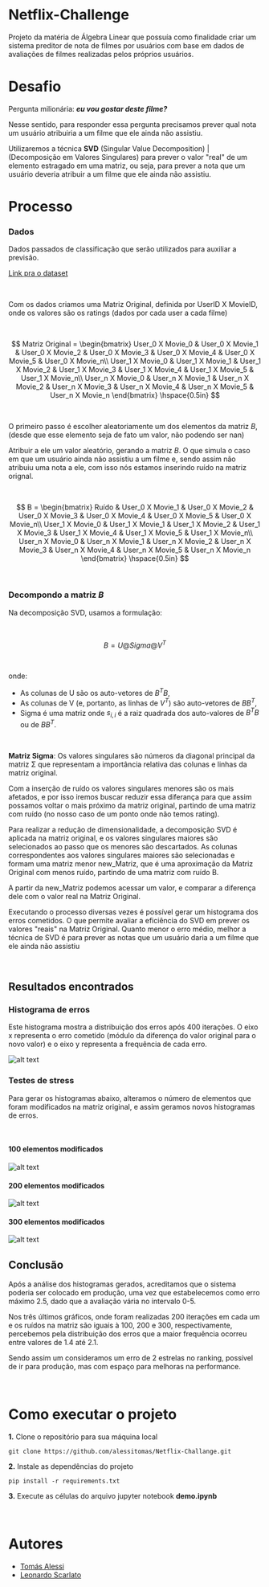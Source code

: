 # Netflix-Challenge

Projeto da matéria de Álgebra Linear que possuía como finalidade criar um sistema preditor de nota de filmes por usuários com base em dados de avaliações de filmes realizadas pelos próprios usuários.


# Desafio

Pergunta milionária: ***eu vou gostar deste filme?***

Nesse sentido, para responder essa pergunta precisamos prever qual nota um usuário atribuiria a um filme que ele ainda não assistiu. 
       
Utilizaremos a técnica **SVD** (Singular Value Decomposition) | (Decomposição em Valores Singulares) para prever o valor "real" de um elemento estragado em uma matriz, ou seja, para prever a nota que um usuário deveria atribuir a um filme que ele ainda não assistiu.

# Processo

### Dados
Dados passados de classificação que serão utilizados para auxiliar a previsão.

[Link pra o dataset](https://www.kaggle.com/datasets/rounakbanik/the-movies-dataset)


<br>

Com os dados criamos uma Matriz Original, definida por UserID X MovieID, onde os valores são os ratings (dados por cada user a cada filme)

<br>

$$
Matriz Original = \begin{bmatrix}
User_0 X Movie_0 & User_0 X Movie_1 & User_0 X Movie_2 & User_0 X Movie_3 & User_0 X Movie_4 & User_0 X Movie_5 & User_0 X Movie_n\\ 
User_1 X Movie_0 & User_1 X Movie_1 & User_1 X Movie_2 & User_1 X Movie_3 & User_1 X Movie_4 & User_1 X Movie_5 & User_1 X Movie_n\\
User_n X Movie_0 & User_n X Movie_1 & User_n X Movie_2 & User_n X Movie_3 & User_n X Movie_4 & User_n X Movie_5 & User_n X Movie_n
\end{bmatrix}
\hspace{0.5in}
$$

<br>

O primeiro passo é escolher aleatoriamente um dos elementos da matriz $B$, (desde que esse elemento seja de fato um valor, não podendo ser nan)

Atribuir a ele um valor aleatório, gerando a matriz $B$. O que simula o caso em que um usuário ainda não assistiu a um filme e, sendo assim não atribuiu uma nota a ele, com isso nós estamos inserindo ruído na matriz orignal.

<br>

$$
B = \begin{bmatrix}
Ruído & User_0 X Movie_1 & User_0 X Movie_2 & User_0 X Movie_3 & User_0 X Movie_4 & User_0 X Movie_5 & User_0 X Movie_n\\ 
User_1 X Movie_0 & User_1 X Movie_1 & User_1 X Movie_2 & User_1 X Movie_3 & User_1 X Movie_4 & User_1 X Movie_5 & User_1 X Movie_n\\
User_n X Movie_0 & User_n X Movie_1 & User_n X Movie_2 & User_n X Movie_3 & User_n X Movie_4 & User_n X Movie_5 & User_n X Movie_n
\end{bmatrix}
\hspace{0.5in}
$$

<br>

### Decompondo a matriz $B$ 

Na decomposição SVD, usamos a formulação:

<br>

$$
B = U @ Sigma @ V^T
$$

<br>

onde:

* As colunas de U são os auto-vetores de $B^T B$,
* As colunas de V (e, portanto, as linhas de $V^T$) são auto-vetores de $B B^T$,
* Sigma é uma matriz onde $s_{i,i}$ é a raiz quadrada dos auto-valores de $B^T B$ ou de $B B^T$.

<br>

**Matriz Sigma**: Os valores singulares são números da diagonal principal da matriz Σ que representam a importância relativa das colunas e linhas da matriz original.

Com a inserção de ruído os valores singulares menores são os mais afetados, e por isso iremos buscar reduzir essa diferança para que assim possamos voltar o mais próximo da matriz original, partindo de uma matriz com ruído (no nosso caso de um ponto onde não temos rating).

Para realizar a redução de dimensionalidade, a decomposição SVD é aplicada na matriz original, e os valores singulares maiores são selecionados ao passo que os menores são descartados. As colunas correspondentes aos valores singulares maiores são selecionadas e formam uma matriz menor new_Matriz, que é uma aproximação da Matriz Original com menos ruído, partindo de uma matriz com ruído B.

A partir da new_Matriz podemos acessar um valor, e comparar a diferença dele com o valor real na Matriz Original.

Executando o processo diversas vezes é possível gerar um histograma dos erros cometidos. O que permite avaliar a eficiência do SVD em prever os valores "reais" na Matriz Original. Quanto menor o erro médio, melhor a técnica de SVD é para prever as notas que um usuário daria a um filme que ele ainda não assistiu

<br>

## Resultados encontrados

### Histograma de erros

Este histograma mostra a distribuição dos erros após 400 iterações. O eixo x representa o erro cometido (módulo da diferença do valor original para o novo valor) e o eixo y representa a frequência de cada erro.

![alt text](graficos/resultado.png)


### Testes de stress

Para gerar os histogramas abaixo, alteramos o número de elementos que foram modificados na matriz original, e assim geramos novos histogramas de erros.

<br>

#### 100 elementos modificados
![alt text](graficos/100_previsoes.png)

#### 200 elementos modificados
![alt text](graficos/200_previsoes.png)

#### 300 elementos modificados
![alt text](graficos/300_previsoes.png)

## Conclusão 

Após a análise dos histogramas gerados, acreditamos que o sistema poderia ser colocado em produção, uma vez que estabelecemos como erro máximo 2.5, dado que a avaliação vária no intervalo 0-5.

Nos três últimos gráficos, onde foram realizadas 200 iterações em cada um e os ruídos na matriz são iguais à 100, 200 e 300, respectivamente, percebemos pela distribuição dos erros que a maior frequência ocorreu entre valores de 1.4 até 2.1.

Sendo assim um consideramos um erro de 2 estrelas no ranking, possível de ir para produção, mas com espaço para melhoras na performance.

<br>

# Como executar o projeto

**1.** Clone o repositório para sua máquina local<br>

```git clone https://github.com/alessitomas/Netflix-Challange.git```<br>

**2.** Instale as dependências do projeto<br>

```pip install -r requirements.txt```<br>

**3.** Execute as células do arquivo jupyter notebook **demo.ipynb**<br>

<br>

# Autores

* [Tomás Alessi](https://github.com/alessitomas)
* [Leonardo Scarlato](https://github.com/leoscarlato)






